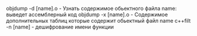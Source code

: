 
objdump -d [name].o  - Узнать содержимое обьектного файла name: выведет ассемблерный код
objdump -x [name].o   - Содержимое дополнительных таблиц которые содержит обьектный файл name 
с++filt -n [name] - дешифрование имени функции